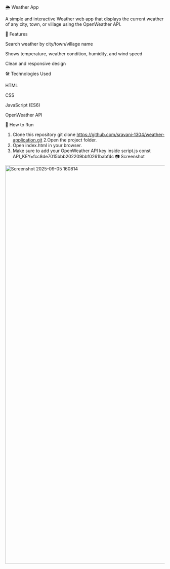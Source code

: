 🌦️ Weather App

A simple and interactive Weather web app that displays the current weather of any city, town, or village using the OpenWeather API.

📌 Features

Search weather by city/town/village name

Shows temperature, weather condition, humidity, and wind speed

Clean and responsive design

🛠️ Technologies Used

HTML

CSS

JavaScript (ES6)

OpenWeather API

🚀 How to Run
1. Clone this repository
git clone https://github.com/sravani-1304/weather-application.git
2.Open the project folder.
3. Open index.html in your browser.
4. Make sure to add your OpenWeather API key inside script.js
    const API_KEY=fcc8de7015bbb202209bbf0261babf4c
📷 Screenshot
<img width="2228" height="1257" alt="Screenshot 2025-09-05 160814" src="https://github.com/user-attachments/assets/865cdbde-d623-435c-ac5e-6e93e18e888e" />
